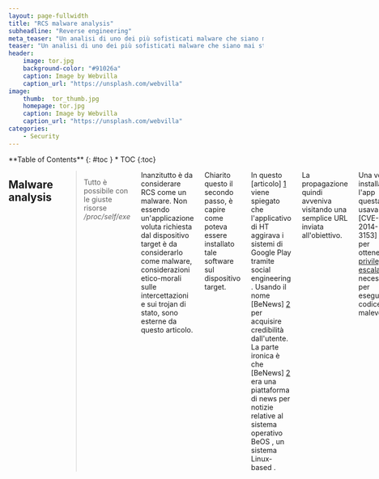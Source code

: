 ```yaml
---
layout: page-fullwidth
title: "RCS malware analysis"
subheadline: "Reverse engineering"
meta_teaser: "Un analisi di uno dei più sofisticati malware che siano mai stati trovati per Android : Remote Control System  di Hacking Team"
teaser: "Un analisi di uno dei più sofisticati malware che siano mai stati trovati per Android : <em>Remote Control System  di Hacking Team</em>"
header: 
    image: tor.jpg
    background-color: "#91026a"
    caption: Image by Webvilla
    caption_url: "https://unsplash.com/webvilla"
image:
    thumb:  tor_thumb.jpg
    homepage: tor.jpg
    caption: Image by Webvilla
    caption_url: "https://unsplash.com/webvilla"
categories:
    - Security
---
```

<div class="row">
<div class="medium-4 medium-push-8 columns" markdown="1">
<div class="panel radius" markdown="1">
**Table of Contents**
{: #toc }
*  TOC
{:toc}
</div>
</div><!-- /.medium-4.columns -->



<div class="medium-8 medium-pull-4 columns" markdown="1">

##  Malware analysis

><span class="teaser"> Tutto è possibile con le giuste risorse</span>
<cite>/proc/self/exe</cite>

Inanzitutto è da considerare RCS come un malware.
Non essendo un'applicazione voluta richiesta dal dispositivo target è da considerarlo come malware, considerazioni etico-morali sulle intercettazioni e sui trojan di stato, sono esterne da questo articolo.

Chiarito questo il secondo passo, è capire come poteva essere installato tale software sul dispositivo target.

In questo [articolo] [1] viene spiegato che l'applicativo di HT aggirava i sistemi di Google Play tramite social engineering .
Usando il nome [BeNews] [2] per acquisire credibilità dall'utente.
La parte ironica è che [BeNews] [2] era una piattaforma di news per notizie relative al sistema operativo BeOS , un sistema Linux-based .

La propagazione quindi avveniva visitando una semplice URL inviata all'obiettivo.

Una volta installata l'app questa usava la  [CVE-2014-3153] [5] per ottenere il [privilege escalation][3] necessario per eseguire codice malevolo.

Terzo passo è ad comprendere come il sistema RCS si nascondeva ai tentativi di rilevazione
e per fare ciò usava tre tecniche differenti.

> "To avoid detection and removal of the agent app in the device memory, the RCS-Android suite also detects emulators or sandboxes, obfuscates code using DexGuard, uses ELF string obfuscator, and adjusts the OOM (out-of-memory) value."
<cite> Veo Zhang (Mobile Threats Analyst)

## Contromisure e conclusioni

Qui le vulnerabilità che espongono il sistema target al malware erano 2 :
<el>
<li>- la CVE-2014-3153</li>
<li>- la cattiva abitudine di installare app di fonte sconosciuta.</li>
</el>


Con la giusta quantità di risorse, Hacking Team è riuscita a sviluppare un software potente e sofisticato.
Ma un grande aiuto gliel'ha data un utente irresponsabile ed un'pò incosciente ad installare applicazioni provenienti da fonti inattendibili.

Aggiornamenti continui del software avrebbe permesso di non essere più esposti alla minaccia CVE-2014-3153 .



[1]: http://blog.trendmicro.com/trendlabs-security-intelligence/fake-news-app-in-hacking-team-dump-designed-to-bypass-google-play/
[2]: https://en.wikipedia.org/wiki/BeNews
[3]: https://en.wikipedia.org/wiki/Privilege_escalation
[4]: http://blog.trendmicro.com/trendlabs-security-intelligence/hacking-team-rcsandroid-spying-tool-listens-to-calls-roots-devices-to-get-in/
[5]: https://cve.mitre.org/cgi-bin/cvename.cgi?name=CVE-2014-3153




</div><!-- /.medium-8.columns -->
</div><!-- /.row -->


